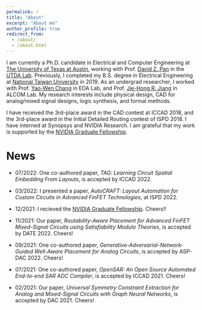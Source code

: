 ```yaml
---
permalink: /
title: "About"
excerpt: "About me"
author_profile: true
redirect_from: 
  - /about/
  - /about.html
---
```


I am currently a Ph.D. candidate in Electrical and Computer Engineering at [The University of Texas at Austin](https://www.utexas.edu/), working with Prof. [David Z. Pan](http://users.ece.utexas.edu/~dpan/) in the [UTDA Lab](https://www.cerc.utexas.edu/utda/).
Previously, I completed my B.S. degree in Electrical Engineering at [National Taiwan University](https://www.ntu.edu.tw/english/) in 2019.
As an undergrad researcher, I worked with Prof. [Yao-Wen Chang](http://cc.ee.ntu.edu.tw/~ywchang/) in EDA Lab, and Prof. [Jie-Hong R. Jiang](http://cc.ee.ntu.edu.tw/~jhjiang/) in ALCOM Lab.
My research interests include physical design, CAD for analog/mixed signal designs, logic synthesis, and formal methods.

I have received the 3rd-place award in the CAD contest at ICCAD 2018, and the 3rd-place award in the Initial Detailed Routing contest of ISPD 2018.
I have interned at Synopsys and NVIDIA Research. I am grateful that my work is supported by the [NVIDIA Graduate Fellowship](https://www.nvidia.com/en-us/research/graduate-fellowships/).

News
======
* 07/2022: One co-authored paper, *TAG: Learning Circuit Spatial Embedding From Layouts*, is accepted by ICCAD 2022.

* 03/2022: I presented a paper, *AutoCRAFT: Layout Automation for Custom Circuits in Advanced FinFET Technologies*, at ISPD 2022.

* 12/2021: I recieved the [NVIDIA Graduate Fellowship](https://blogs.nvidia.com/blog/2021/12/14/graduate-fellowship-awards-2/). Cheers!!

* 11/2021: Our paper, *Routability-Aware Placement for Advanced FinFET Mixed-Signal Circuits using Satisfiability Modulo Theories*, is accepted by DATE 2022. Cheers!

* 09/2021: One co-authored paper, *Generative-Adversarial-Network-Guided Well-Aware Placement for Analog Circuits*, is accepted by ASP-DAC 2022. Cheers!

* 07/2021: One co-authored paper, *OpenSAR: An Open Source Automated End-to-end SAR ADC Compiler*, is accepted by ICCAD 2021. Cheers!

* 02/2021: Our paper, *Universal Symmetry Constraint Extraction for Analog and Mixed-Signal Circuits with Graph Neural Networks*, is accepted by DAC 2021. Cheers!


<!-- Global site tag (gtag.js) - Google Analytics -->
<script async src="https://www.googletagmanager.com/gtag/js?id=UA-179065637-1"></script>
<script>
  window.dataLayer = window.dataLayer || [];
  function gtag(){dataLayer.push(arguments);}
  gtag('js', new Date());

  gtag('config', 'UA-179065637-1');
</script>

